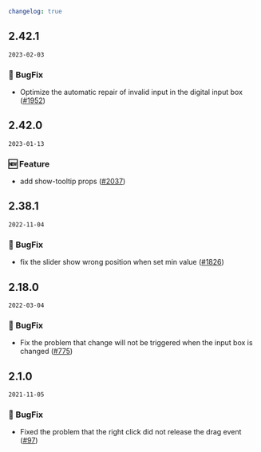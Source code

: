 ```yaml
changelog: true
```

## 2.42.1

`2023-02-03`

### 🐛 BugFix

- Optimize the automatic repair of invalid input in the digital input box ([#1952](https://github.com/arco-design/arco-design-vue/pull/1952))


## 2.42.0

`2023-01-13`

### 🆕 Feature

- add show-tooltip props ([#2037](https://github.com/arco-design/arco-design-vue/pull/2037))


## 2.38.1

`2022-11-04`

### 🐛 BugFix

- fix the slider show wrong position when set min value ([#1826](https://github.com/arco-design/arco-design-vue/pull/1826))


## 2.18.0

`2022-03-04`

### 🐛 BugFix

- Fix the problem that change will not be triggered when the input box is changed ([#775](https://github.com/arco-design/arco-design-vue/pull/775))


## 2.1.0

`2021-11-05`

### 🐛 BugFix

- Fixed the problem that the right click did not release the drag event ([#97](https://github.com/arco-design/arco-design-vue/pull/97))

